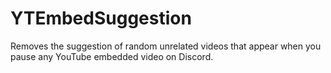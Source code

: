 # YTEmbedSuggestion
Removes the suggestion of random unrelated videos that appear when you pause any YouTube embedded video on Discord.
